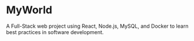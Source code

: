 # MyWorld
A Full-Stack web project using React, Node.js, MySQL, and Docker to learn best practices in software development.
